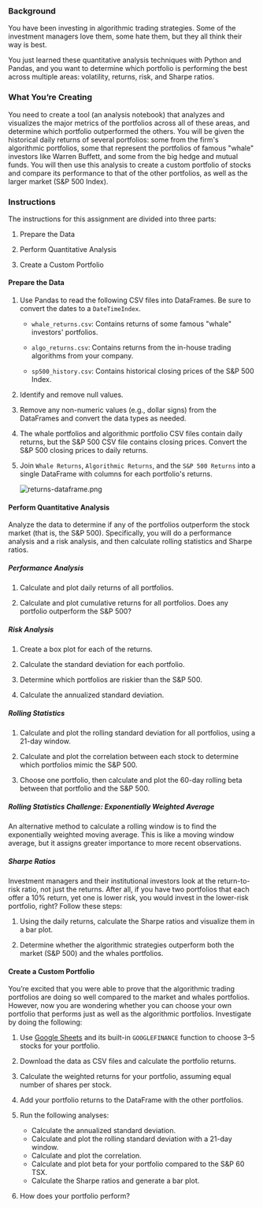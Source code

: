 ### Background

You have been investing in algorithmic trading strategies. Some of the investment managers love them, some hate them, but they all think their way is best.

You just learned these quantitative analysis techniques with Python and Pandas, and you want to determine which portfolio is performing the best across multiple areas: volatility, returns, risk, and Sharpe ratios.

### What You’re Creating

You need to create a tool (an analysis notebook) that analyzes and visualizes the major metrics of the portfolios across all of these areas, and determine which portfolio outperformed the others. You will be given the historical daily returns of several portfolios: some from the firm's algorithmic portfolios, some that represent the portfolios of famous "whale" investors like Warren Buffett, and some from the big hedge and mutual funds. You will then use this analysis to create a custom portfolio of stocks and compare its performance to that of the other portfolios, as well as the larger market (S&P 500 Index).

### Instructions

The instructions for this assignment are divided into three parts:

1.  Prepare the Data
    
2.  Perform Quantitative Analysis
    
3.  Create a Custom Portfolio
    

#### Prepare the Data

1.  Use Pandas to read the following CSV files into DataFrames. Be sure to convert the dates to a `DateTimeIndex`.
    
    * `whale_returns.csv`: Contains returns of some famous "whale" investors' portfolios.
        
    * `algo_returns.csv`: Contains returns from the in-house trading algorithms from your company.
        
    * `sp500_history.csv`: Contains historical closing prices of the S&P 500 Index.
        
2.  Identify and remove null values.
    
3.  Remove any non-numeric values (e.g., dollar signs) from the DataFrames and convert the data types as needed.
    
4.  The whale portfolios and algorithmic portfolio CSV files contain daily returns, but the S&P 500 CSV file contains closing prices. Convert the S&P 500 closing prices to daily returns.
    
5.  Join `Whale Returns`, `Algorithmic Returns`, and the `S&P 500 Returns` into a single DataFrame with columns for each portfolio's returns.
    
    ![returns-dataframe.png](/courses/1571/files/1748916/download)
    

#### Perform Quantitative Analysis

Analyze the data to determine if any of the portfolios outperform the stock market (that is, the S&P 500). Specifically, you will do a performance analysis and a risk analysis, and then calculate rolling statistics and Sharpe ratios.

##### Performance Analysis

1.  Calculate and plot daily returns of all portfolios.
    
2.  Calculate and plot cumulative returns for all portfolios. Does any portfolio outperform the S&P 500?
    

##### Risk Analysis

1.  Create a box plot for each of the returns.
    
2.  Calculate the standard deviation for each portfolio.
    
3.  Determine which portfolios are riskier than the S&P 500.
    
4.  Calculate the annualized standard deviation.
    

##### Rolling Statistics

1.  Calculate and plot the rolling standard deviation for all portfolios, using a 21-day window.
    
2.  Calculate and plot the correlation between each stock to determine which portfolios mimic the S&P 500.
    
3.  Choose one portfolio, then calculate and plot the 60-day rolling beta between that portfolio and the S&P 500.
    

##### Rolling Statistics Challenge: Exponentially Weighted Average

An alternative method to calculate a rolling window is to find the exponentially weighted moving average. This is like a moving window average, but it assigns greater importance to more recent observations.

##### Sharpe Ratios

Investment managers and their institutional investors look at the return-to-risk ratio, not just the returns. After all, if you have two portfolios that each offer a 10% return, yet one is lower risk, you would invest in the lower-risk portfolio, right? Follow these steps:

1.  Using the daily returns, calculate the Sharpe ratios and visualize them in a bar plot.
    
2.  Determine whether the algorithmic strategies outperform both the market (S&P 500) and the whales portfolios.
    

#### Create a Custom Portfolio

You’re excited that you were able to prove that the algorithmic trading portfolios are doing so well compared to the market and whales portfolios. However, now you are wondering whether you can choose your own portfolio that performs just as well as the algorithmic portfolios. Investigate by doing the following:

1.  Use [Google Sheets](https://docs.google.com/spreadsheets/) and its built-in `GOOGLEFINANCE` function to choose 3–5 stocks for your portfolio.
2.  Download the data as CSV files and calculate the portfolio returns.
    
3.  Calculate the weighted returns for your portfolio, assuming equal number of shares per stock.
    
4.  Add your portfolio returns to the DataFrame with the other portfolios.
    
5.  Run the following analyses:
    
    * Calculate the annualized standard deviation.
    * Calculate and plot the rolling standard deviation with a 21-day window.
    * Calculate and plot the correlation.
    * Calculate and plot beta for your portfolio compared to the S&P 60 TSX.
    * Calculate the Sharpe ratios and generate a bar plot.
6.  How does your portfolio perform?